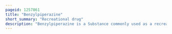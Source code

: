 ```yaml
---
pageid: 1257861
title: "Benzylpiperazine"
short_summary: "Recreational drug"
description: "Benzylpiperazine is a Substance commonly used as a recreational Drug and is known for its Euphoriating and Stimulating Properties. Several Studies conducted between 2000 and 2011 have found that the Effects of Bzp are similar to amphetamine although its Dosage is approximately 10 Times higher by Weight."
---
```

